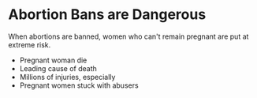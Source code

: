 # Abortion Bans are Dangerous

When abortions are banned, women who can't remain pregnant are put at extreme risk.

* Pregnant woman die
* Leading cause of death
* Millions of injuries, especially
* Pregnant women stuck with abusers
